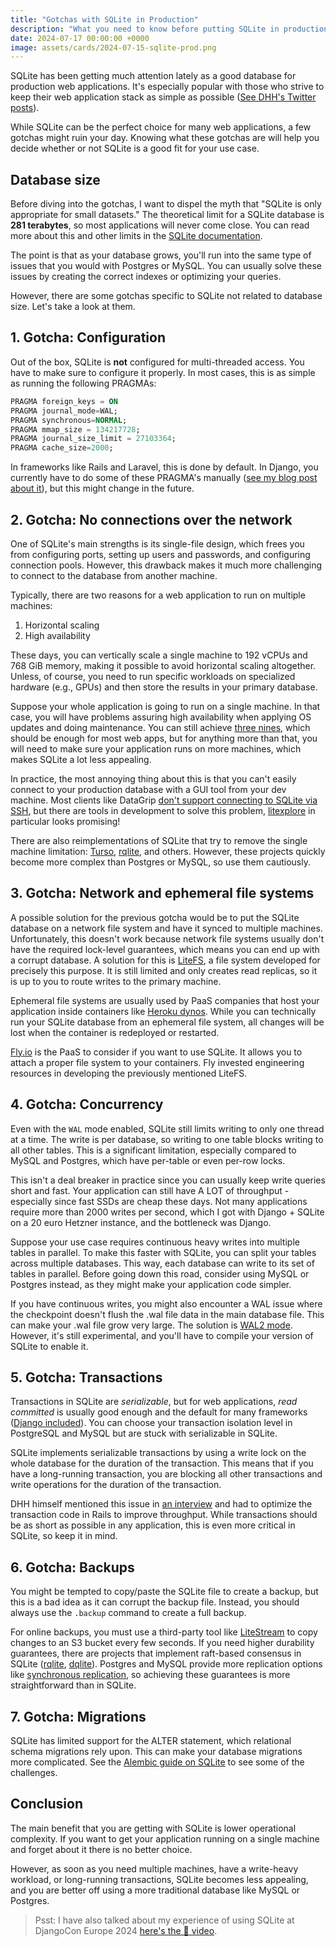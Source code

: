 ```yaml
---
title: "Gotchas with SQLite in Production"
description: "What you need to know before putting SQLite in production"
date: 2024-07-17 00:00:00 +0000
image: assets/cards/2024-07-15-sqlite-prod.png
---
```


SQLite has been getting much attention lately as a good database for production web applications. It's especially popular with those who strive to keep their web application stack as simple as possible ([See DHH's Twitter posts](https://x.com/dhh/status/1782033353606382011)).

While SQLite can be the perfect choice for many web applications, a few gotchas might ruin your day. Knowing what these gotchas are will help you decide whether or not SQLite is a good fit for your use case.

## Database size

Before diving into the gotchas, I want to dispel the myth that "SQLite is only appropriate for small datasets." The theoretical limit for a SQLite database is **281 terabytes**, so most applications will never come close. You can read more about this and other limits in the [SQLite documentation](https://www.sqlite.org/limits.html).

The point is that as your database grows, you'll run into the same type of issues that you would with Postgres or MySQL. You can usually solve these issues by creating the correct indexes or optimizing your queries. 

However, there are some gotchas specific to SQLite not related to database size. Let's take a look at them.

## 1. Gotcha: Configuration

Out of the box, SQLite is **not** configured for multi-threaded access. You have to make sure to configure it properly. In most cases, this is as simple as running the following PRAGMAs:

```SQL
PRAGMA foreign_keys = ON
PRAGMA journal_mode=WAL;
PRAGMA synchronous=NORMAL;
PRAGMA mmap_size = 134217728;
PRAGMA journal_size_limit = 27103364;
PRAGMA cache_size=2000;
```

In frameworks like Rails and Laravel, this is done by default. In Django, you currently have to do some of these PRAGMA's manually ([see my blog post about it](/sqlite-django-config)), but this might change in the future.

## 2. Gotcha: No connections over the network

One of SQLite's main strengths is its single-file design, which frees you from configuring ports, setting up users and passwords, and configuring connection pools. However, this drawback makes it much more challenging to connect to the database from another machine.

Typically, there are two reasons for a web application to run on multiple machines:

1. Horizontal scaling
2. High availability

These days, you can vertically scale a single machine to 192 vCPUs and 768 GiB memory, making it possible to avoid horizontal scaling altogether. Unless, of course, you need to run specific workloads on specialized hardware (e.g., GPUs) and then store the results in your primary database.

Suppose your whole application is going to run on a single machine. In that case, you will have problems assuring high availability when applying OS updates and doing maintenance. You can still achieve [three nines](https://en.wikipedia.org/wiki/High_availability), which should be enough for most web apps, but for anything more than that, you will need to make sure your application runs on more machines, which makes SQLite a lot less appealing.

In practice, the most annoying thing about this is that you can't easily connect to your production database with a GUI tool from your dev machine. Most clients like DataGrip [don't support connecting to SQLite via SSH](https://youtrack.jetbrains.com/issue/DBE-1436/SQLite-remote-tunneling#focus=Comments-27-6205323.0-0), but there are tools in development to solve this problem, [litexplore](https://github.com/litements/litexplore) in particular looks promising!

There are also reimplementations of SQLite that try to remove the single machine limitation: [Turso](https://turso.tech/), [rqlite](https://rqlite.io/), and others. However, these projects quickly become more complex than Postgres or MySQL, so use them cautiously.

## 3. Gotcha: Network and ephemeral file systems

A possible solution for the previous gotcha would be to put the SQLite database on a network file system and have it synced to multiple machines. Unfortunately, this doesn't work because network file systems usually don't have the required lock-level guarantees, which means you can end up with a corrupt database. A solution for this is [LiteFS](https://fly.io/docs/litefs/), a file system developed for precisely this purpose. It is still limited and only creates read replicas, so it is up to you to route writes to the primary machine.

Ephemeral file systems are usually used by PaaS companies that host your application inside containers like [Heroku dynos](https://devcenter.heroku.com/articles/sqlite3). While you can technically run your SQLite database from an ephemeral file system, all changes will be lost when the container is redeployed or restarted.

[Fly.io](https://fly.io/) is the PaaS to consider if you want to use SQLite. It allows you to attach a proper file system to your containers. Fly invested engineering resources in developing the previously mentioned LiteFS.

## 4. Gotcha: Concurrency

Even with the `WAL` mode enabled, SQLite still limits writing to only one thread at a time. The write is per database, so writing to one table blocks writing to all other tables. This is a significant limitation, especially compared to MySQL and Postgres, which have per-table or even per-row locks.

This isn't a deal breaker in practice since you can usually keep write queries short and fast. Your application can still have A LOT of throughput - especially since fast SSDs are cheap these days. Not many applications require more than 2000 writes per second, which I got with Django + SQLite on a 20 euro Hetzner instance, and the bottleneck was Django.

Suppose your use case requires continuous heavy writes into multiple tables in parallel. To make this faster with SQLite, you can split your tables across multiple databases. This way, each database can write to its set of tables in parallel. Before going down this road, consider using MySQL or Postgres instead, as they might make your application code simpler.

If you have continuous writes, you might also encounter a WAL issue where the checkpoint doesn't flush the .wal file data in the main database file. This can make your .wal file grow very large. The solution is [WAL2 mode](https://www.sqlite.org/cgi/src/doc/wal2/doc/wal2.md). However, it's still experimental, and you'll have to compile your version of SQLite to enable it.

## 5. Gotcha: Transactions

Transactions in SQLite are *serializable*, but for web applications, *read committed* is usually good enough and the default for many frameworks ([Django included](https://docs.djangoproject.com/en/5.0/ref/databases/#isolation-level)). You can choose your transaction isolation level in PostgreSQL and MySQL but are stuck with serializable in SQLite.

SQLite implements serializable transactions by using a write lock on the whole database for the duration of the transaction. This means that if you have a long-running transaction, you are blocking all other transactions and write operations for the duration of the transaction.

DHH himself mentioned this issue in [an interview](https://youtu.be/0rlATWBNvMw?si=6sg2NGbMw06NnWRF&t=427) and had to optimize the transaction code in Rails to improve throughput. While transactions should be as short as possible in any application, this is even more critical in SQLite, so keep it in mind.

## 6. Gotcha: Backups

You might be tempted to copy/paste the SQLite file to create a backup, but this is a bad idea as it can corrupt the backup file. Instead, you should always use the `.backup` command to create a full backup.

For online backups, you must use a third-party tool like [LiteStream](https://litestream.io/) to copy changes to an S3 bucket every few seconds. If you need higher durability guarantees, there are projects that implement raft-based consensus in SQLite ([rqlite](https://rqlite.io/), [dqlite](https://dqlite.io/)). Postgres and MySQL provide more replication options like [synchronous replication](https://www.postgresql.org/docs/current/warm-standby.html#SYNCHRONOUS-REPLICATION), so achieving these guarantees is more straightforward than in SQLite.

## 7. Gotcha: Migrations

SQLite has limited support for the ALTER statement, which relational schema migrations rely upon. This can make your database migrations more complicated. See the [Alembic guide on SQLite](https://alembic.sqlalchemy.org/en/latest/batch.html#running-batch-migrations-for-sqlite-and-other-databases) to see some of the challenges.

## Conclusion

The main benefit that you are getting with SQLite is lower operational complexity. If you want to get your application running on a single machine and forget about it there is no better choice.

However, as soon as you need multiple machines, have a write-heavy workload, or long-running transactions, SQLite becomes less appealing, and you are better off using a more traditional database like MySQL or Postgres.

> Psst: I have also talked about my experience of using SQLite at DjangoCon Europe 2024 [here's the 🎥 video](https://www.youtube.com/watch?v=GTDYwEXv-sE).
